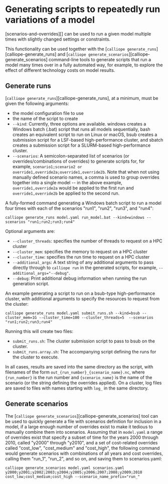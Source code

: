 
# Generating scripts to repeatedly run variations of a model

[scenarios-and-overrides][] can be used to run a given model multiple times with slightly changed settings or constraints.

This functionality can be used together with the [`calliope generate_runs`][calliope-generate_runs] and [`calliope generate_scenarios`][calliope-generate_scenarios] command-line tools to generate scripts that run a model many times over in a fully automated way, for example, to explore the effect of different technology costs on model results.

## Generate runs

[`calliope generate_runs`][calliope-generate_runs], at a minimum, must be given the following arguments:

* the model configuration file to use
* the name of the script to create
* `--kind`: Currently, three options are available. windows creates a Windows batch (.bat) script that runs all models sequentially, bash creates an equivalent script to run on Linux or macOS, bsub creates a submission script for a LSF-based high-performance cluster, and sbatch creates a submission script for a SLURM-based high-performance cluster.
* `--scenarios`: A semicolon-separated list of scenarios (or overrides/combinations of overrides) to generate scripts for, for example, `scenario1;scenario2 or override1,override2a;override1,override2b`.
Note that when not using manually defined scenario names, a comma is used to group overrides together into a single model -- in the above example, `override1,override2a` would be applied to the first run and `override1,override2b` be applied to the second run.

A fully-formed command generating a Windows batch script to run a model four times with each of the scenarios "run1", "run2", "run3", and "run4":

```shell
calliope generate_runs model.yaml run_model.bat --kind=windows --scenarios "run1;run2;run3;run4"
```

Optional arguments are:

* `--cluster_threads`: specifies the number of threads to request on a HPC cluster
* `--cluster_mem`: specifies the memory to request on a HPC cluster
* `--cluster_time`: specifies the run time to request on a HPC cluster
* `--additional_args`: A text string of any additional arguments to pass directly through to `calliope run` in the generated scripts, for example, `--additional_args="--debug"`.
* `--debug`: Print additional debug information when running the run generation script.

An example generating a script to run on a bsub-type high-performance cluster, with additional arguments to specify the resources to request from the cluster:

```shell
calliope generate_runs model.yaml submit_runs.sh --kind=bsub --cluster_mem=1G --cluster_time=100 --cluster_threads=5  --scenarios "run1;run2;run3;run4"
```

Running this will create two files:

* `submit_runs.sh`: The cluster submission script to pass to bsub on the cluster.
* `submit_runs.array.sh`: The accompanying script defining the runs for the cluster to execute.

In all cases, results are saved into the same directory as the script, with filenames of the form `out_{run_number}_{scenario_name}.nc`, where `{run_number}` is the run number and `{scenario_name}` is the name of the scenario (or the string defining the overrides applied).
On a cluster, log files are saved to files with names starting with `log_` in the same directory.

## Generate scenarios

The [`calliope generate_scenarios`][calliope-generate_scenarios] tool can be used to quickly generate a file with scenarios definition for inclusion in a model, if a large enough number of overrides exist to make it tedious to manually combine them into scenarios.
Assuming that in `model.yaml` a range of overrides exist that specify a subset of time for the years 2000 through 2010, called "y2000" through "y2010", and a set of cost-related overrides called "cost_low", "cost_medium" and "cost_high", the following command would generate scenarios with combinations of all years and cost overrides, calling them "run_1", "run_2", and so on, and saving them to scenarios.yaml:

```shell
calliope generate_scenarios model.yaml scenarios.yaml y2000;y2001;y2002;2003;y2004;y2005;y2006;2007;2008;y2009;2010 cost_low;cost_medium;cost_high --scenario_name_prefix="run_"
```
